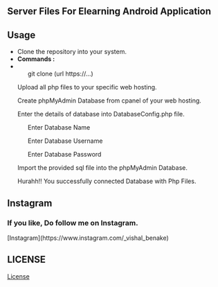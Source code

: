 ## Server Files For Elearning Android Application

## Usage
- Clone the repository into your system.
- <b>Commands :</b>
- <ol>git clone (url https://...)</ol>
<ul>Upload all php files to your specific web hosting.</ul>
<ul>Create phpMyAdmin Database from cpanel of your web hosting.</ul>
<ul>Enter the details of database into DatabaseConfig.php file.
<ol>Enter Database Name</ol>
<ol>Enter Database Username</ol>
<ol>Enter Database Password</ol>
</ul>
<ul>Import the provided sql file into the phpMyAdmin Database.</ul>
<ul>Hurahh!! You successfully connected Database with Php Files.</ul>

## Instagram
<h3>If you like, Do follow me on Instagram.</h3>
[Instagram](https://www.instagram.com/_vishal_benake)

## LICENSE
[License](License)
